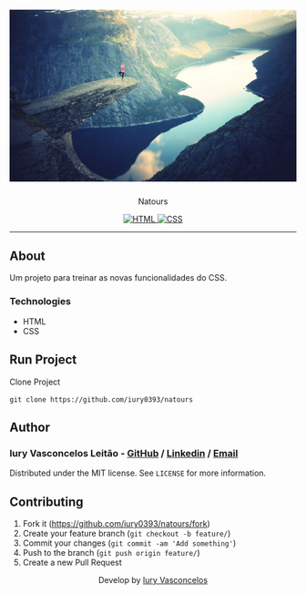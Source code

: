 <h1 align="center"><img src="./img/hero.jpg" alt="Natours" /></h1>
<p align="center">Natours</p>
<p align="center">
  <a href="https://developer.mozilla.org/pt-BR/docs/Web/HTML">
    <img src="https://img.shields.io/static/v1?label=HTML&message=Page&color=red" alt="HTML" />
  </a>
  <a href="https://developer.mozilla.org/pt-BR/docs/Web/CSS">
    <img src="https://img.shields.io/static/v1?label=CSS&message=Style&color=blue" alt="CSS" />
  </a>
</p>

---

## About

Um projeto para treinar as novas funcionalidades do CSS.

### Technologies

<ul>
    <li>HTML</li>
    <li>CSS</li>
</ul>

## Run Project

Clone Project

```git
git clone https://github.com/iury0393/natours
```

## Author

### Iury Vasconcelos Leitão - [GitHub](https://github.com/iury0393) / [Linkedin](https://www.linkedin.com/in/iury-vasconcelos-dev/) / [Email](mailto:iury0393@gmail.com)

Distributed under the MIT license. See `LICENSE` for more information.

## Contributing

1. Fork it (<https://github.com/iury0393/natours/fork>)
2. Create your feature branch (`git checkout -b feature/`)
3. Commit your changes (`git commit -am 'Add something'`)
4. Push to the branch (`git push origin feature/`)
5. Create a new Pull Request

<p align="center">Develop by <a href="https://github.com/iury0393">Iury Vasconcelos</a></p>